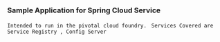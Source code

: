 ### Sample Application for Spring Cloud Service ###

 `Intended to run in the pivotal cloud foundry. `
 `Services Covered are  Service Registry , Config Server `
 


